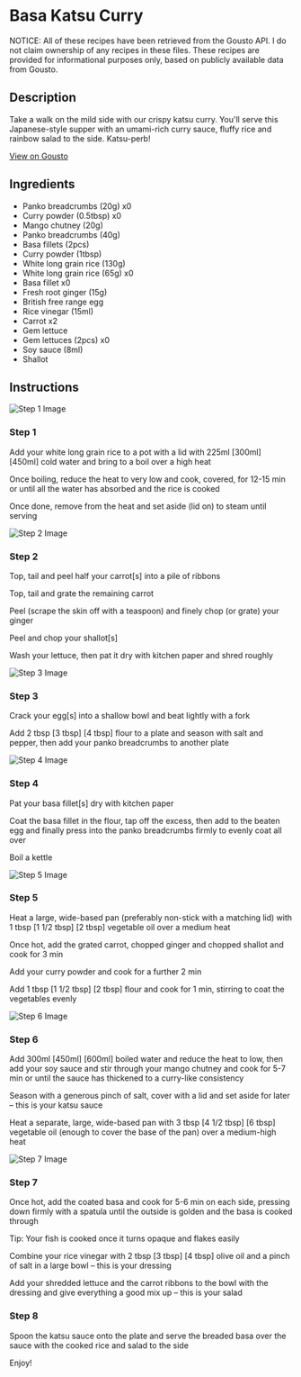 # Basa Katsu Curry

NOTICE: All of these recipes have been retrieved from the Gousto API. I do not claim ownership of any recipes in these files. These recipes are provided for informational purposes only, based on publicly available data from Gousto.

## Description

Take a walk on the mild side with our crispy katsu curry. You'll serve this Japanese-style supper with an umami-rich curry sauce, fluffy rice and rainbow salad to the side. Katsu-perb!

[View on Gousto](https://www.gousto.co.uk/recipes/cookbook/basa-katsu-curry)

## Ingredients

- Panko breadcrumbs (20g) x0
- Curry powder (0.5tbsp) x0
- Mango chutney (20g)
- Panko breadcrumbs (40g)
- Basa fillets (2pcs)
- Curry powder (1tbsp)
- White long grain rice (130g)
- White long grain rice (65g) x0
- Basa fillet x0
- Fresh root ginger (15g)
- British free range egg
- Rice vinegar (15ml)
- Carrot x2
- Gem lettuce
- Gem lettuces (2pcs) x0
- Soy sauce (8ml)
- Shallot

## Instructions

![Step 1 Image](https://production-media.gousto.co.uk/cms/recipe-step-image/step-1-1637061442607-x200.jpg)

### Step 1

Add your white long grain rice to a pot with a lid with 225ml <span class="text-purple">[300ml]</span> <span class="text-danger">[450ml] </span>cold water and bring to a boil over a high heat

Once boiling, reduce the heat to very low and cook, covered, for 12-15 min or until all the water has absorbed and the rice is cooked

Once done, remove from the heat and set aside (lid on) to steam until serving

![Step 2 Image](https://production-media.gousto.co.uk/cms/recipe-step-image/Step-2-1637061448260-x200.jpg)

### Step 2

Top, tail and peel half your carrot[s] into a pile of ribbons

Top, tail and grate the remaining carrot

Peel (scrape the skin off with a teaspoon) and finely chop (or grate) your ginger

Peel and chop your shallot[s]

Wash your lettuce, then pat it dry with kitchen paper and shred roughly

![Step 3 Image](https://production-media.gousto.co.uk/cms/recipe-step-image/step-3-1637061452280-x200.jpg)

### Step 3

Crack your egg[s] into a shallow bowl and beat lightly with a fork

Add 2 tbsp <span class="text-purple">[3 tbsp]</span> <span class="text-danger">[4 tbsp]</span> flour to a plate and season with salt and pepper, then add your panko breadcrumbs to another plate

![Step 4 Image](https://production-media.gousto.co.uk/cms/recipe-step-image/step-4-1637061455783-x200.jpg)

### Step 4

Pat your basa fillet[s] dry with kitchen paper

Coat the basa fillet in the flour, tap off the excess, then add to the beaten egg and finally press into the panko breadcrumbs firmly to evenly coat all over

Boil a kettle

![Step 5 Image](https://production-media.gousto.co.uk/cms/recipe-step-image/step-5-1637061459281-x200.jpg)

### Step 5

Heat a large, wide-based pan (preferably non-stick with a matching lid) with 1 tbsp <span class="text-purple">[1 1/2 tbsp]</span> <span class="text-danger">[2 tbsp]</span> vegetable oil over a medium heat

Once hot, add the grated carrot, chopped ginger and chopped shallot and cook for 3 min

Add your curry powder and cook for a further 2 min

Add 1 tbsp <span class="text-purple">[1 1/2 tbsp]</span> <span class="text-danger">[2 tbsp]</span> flour and cook for 1 min, stirring to coat the vegetables evenly

![Step 6 Image](https://production-media.gousto.co.uk/cms/recipe-step-image/step-6-1637061462659-x200.jpg)

### Step 6

Add 300ml <span class="text-purple">[450ml]</span> <span class="text-danger">[600ml]</span> boiled water and reduce the heat to low, then add your soy sauce and stir through your mango chutney and cook for 5-7 min or until the sauce has thickened to a curry-like consistency

Season with a generous pinch of salt, cover with a lid and set aside for later – this is your katsu sauce

Heat a separate, large, wide-based pan with 3 tbsp <span class="text-purple">[4 1/2 tbsp]</span> <span class="text-danger">[6 tbsp]</span> vegetable oil (enough to cover the base of the pan) over a medium-high heat

![Step 7 Image](https://production-media.gousto.co.uk/cms/recipe-step-image/step-7-1637061466147-x200.jpg)

### Step 7

Once hot, add the coated basa and cook for 5-6 min on each side, pressing down firmly with a spatula until the outside is golden and the basa is cooked through

Tip: Your fish is cooked once it turns opaque and flakes easily

Combine your rice vinegar with 2 tbsp <span class="text-purple">[3 tbsp]</span> <span class="text-danger">[4 tbsp]</span> olive oil and a pinch of salt in a large bowl – this is your dressing

Add your shredded lettuce and the carrot ribbons to the bowl with the dressing and give everything a good mix up – this is your salad

### Step 8

Spoon the katsu sauce onto the plate and serve the breaded basa over the sauce with the cooked rice and salad to the side

Enjoy!

